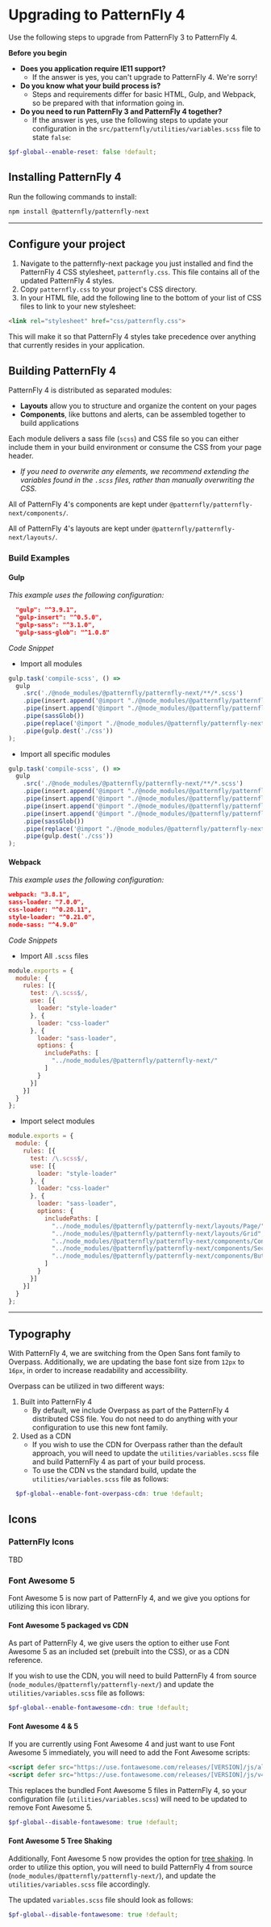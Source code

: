 # Upgrading to PatternFly 4

Use the following steps to upgrade from PatternFly 3 to PatternFly 4.

**Before you begin**

- **Does you application require IE11 support?**
   - If the answer is yes, you can't upgrade to PatternFly 4. We're sorry!
- **Do you know what your build process is?**
  - Steps and requirements differ for basic HTML, Gulp, and Webpack, so be prepared with that information going in.
- **Do you need to run PatternFly 3 and PatternFly 4 together?**
  - If the answer is yes, use the following steps to update your configuration in the `src/patternfly/utilities/variables.scss` file to state `false`:

```scss
$pf-global--enable-reset: false !default;
```


## Installing PatternFly 4

Run the following commands to install:

```bash
npm install @patternfly/patternfly-next
```

----

## Configure your project

1. Navigate to the patternfly-next package you just installed and find the PatternFly 4 CSS stylesheet, `patternfly.css`. This file contains all of the updated PatternFly 4 styles.
2. Copy `patternfly.css` to your project's CSS directory.
3. In your HTML file, add the following line to the bottom of your list of CSS files to link to your new stylesheet:

```html
<link rel="stylesheet" href="css/patternfly.css">
```

This will make it so that PatternFly 4 styles take precedence over anything that currently resides in your application.

## Building PatternFly 4

PatternFly 4 is distributed as separated modules:

- **Layouts** allow you to structure and organize the content on your pages
- **Components**, like buttons and alerts, can be assembled together to build applications

Each module delivers a sass file (`scss`) and CSS file so you can either include them in your build environment or consume the CSS from your page header.

- _If you need to overwrite any elements, we recommend extending the variables found in the `.scss` files, rather than manually overwriting the CSS._

All of PatternFly 4's components are kept under `@patternfly/patternfly-next/components/`.

All of PatternFly 4's layouts are kept under `@patternfly/patternfly-next/layouts/`.

### Build Examples

#### Gulp

_This example uses the following configuration:_

```json
  "gulp": "^3.9.1",
  "gulp-insert": "^0.5.0",
  "gulp-sass": "^3.1.0",
  "gulp-sass-glob": "^1.0.8"
```

_Code Snippet_

- Import all modules

```js
gulp.task('compile-scss', () =>
  gulp
    .src('./@node_modules/@patternfly/patternfly-next/**/*.scss')
    .pipe(insert.append('@import "./@node_modules/@patternfly/patternfly-next/components/**/*.scss";\n'))
    .pipe(insert.append('@import "./@node_modules/@patternfly/patternfly-next/layouts/**/*.scss";\n'))
    .pipe(sassGlob())
    .pipe(replace('@import "./@node_modules/@patternfly/patternfly-next/patternfly-imports";', ''))
    .pipe(gulp.dest('./css'))
);
```

- Import all specific modules

```js
gulp.task('compile-scss', () =>
  gulp
    .src('./@node_modules/@patternfly/patternfly-next/**/*.scss')
    .pipe(insert.append('@import "./@node_modules/@patternfly/patternfly-next/layouts/Page/*.scss";\n'))
    .pipe(insert.append('@import "./@node_modules/@patternfly/patternfly-next/layouts/Grid/*.scss";\n'))
    .pipe(insert.append('@import "./@node_modules/@patternfly/patternfly-next/components/Content/*.scss";\n'))
    .pipe(insert.append('@import "./@node_modules/@patternfly/patternfly-next/components/Content/*.scss";\n'))
    .pipe(sassGlob())
    .pipe(replace('@import "./@node_modules/@patternfly/patternfly-next/patternfly-imports";', ''))
    .pipe(gulp.dest('./css'))
);
```

#### Webpack

_This example uses the following configuration:_

```json
webpack: "3.8.1",
sass-loader: "7.0.0",
css-loader: "^0.28.11",
style-loader: "^0.21.0",
node-sass: "^4.9.0"
```

_Code Snippets_

- Import All `.scss` files

```js
module.exports = {
  module: {
    rules: [{
      test: /\.scss$/,
      use: [{
        loader: "style-loader"
      }, {
        loader: "css-loader"
      }, {
        loader: "sass-loader",
        options: {
          includePaths: [
            "../node_modules/@patternfly/patternfly-next/"
          ]
        }
      }]
    }]
  }
};
```

- Import select modules

```js
module.exports = {
  module: {
    rules: [{
      test: /\.scss$/,
      use: [{
        loader: "style-loader"
      }, {
        loader: "css-loader"
      }, {
        loader: "sass-loader",
        options: {
          includePaths: [
            "../node_modules/@patternfly/patternfly-next/layouts/Page/",
            "../node_modules/@patternfly/patternfly-next/layouts/Grid",
            "../node_modules/@patternfly/patternfly-next/components/Content",
            "../node_modules/@patternfly/patternfly-next/components/SecondaryNav",
            "../node_modules/@patternfly/patternfly-next/components/Button"
          ]
        }
      }]
    }]
  }
};
```

----

## Typography

With PatternFly 4, we are switching from the Open Sans font family to Overpass. Additionally, we are updating the base font size from `12px` to `16px`, in order to increase readability and accessibility.

Overpass can be utilized in two different ways:

1. Built into PatternFly 4
    - By default, we include Overpass as part of the PatternFly 4 distributed CSS file. You do not need to do anything with your configuration to use this new font family.
1. Used as a CDN
    - If you wish to use the CDN for Overpass rather than the default approach, you will need to update the `utilities/variables.scss` file and build PatternFly 4 as part of your build process.
    - To use the CDN vs the standard build, update the `utilities/variables.scss` file as follows:

```scss
  $pf-global--enable-font-overpass-cdn: true !default;
```

## Icons

### PatternFly Icons

TBD

### Font Awesome 5

Font Awesome 5 is now part of PatternFly 4, and we give you options for utilizing this icon library.

#### Font Awesome 5 packaged vs CDN

As part of PatternFly 4, we give users the option to either use Font Awesome 5 as an included set (prebuilt into the CSS), or as a CDN reference.

If you wish to use the CDN, you will need to build PatternFly 4 from source (`node_modules/@patternfly/patternfly-next/`) and update the `utilities/variables.scss` file as follows:

```scss
$pf-global--enable-fontawesome-cdn: true !default;
```

#### Font Awesome 4 & 5

If you are currently using Font Awesome 4 and just want to use Font Awesome 5 immediately, you will need to add the Font Awesome scripts:

```html
<script defer src="https://use.fontawesome.com/releases/[VERSION]/js/all.js"></script>
<script defer src="https://use.fontawesome.com/releases/[VERSION]/js/v4-shims.js"></script>
```

This replaces the bundled Font Awesome 5 files in PatternFly 4, so your configuration file (`utilities/variables.scss`) will need to be updated to remove Font Awesome 5.

```scss
$pf-global--disable-fontawesome: true !default;
```

#### Font Awesome 5 Tree Shaking

Additionally, Font Awesome 5 now provides the option for [tree shaking](https://fontawesome.com/how-to-use/use-with-node-js#tree-shaking). In order to utilize this option, you will need to build PatternFly 4 from source (`node_modules/@patternfly/patternfly-next/`), and update the `utilities/variables.scss` file accordingly.

The updated `variables.scss` file should look as follows:

```scss
$pf-global--disable-fontawesome: true !default;
```

